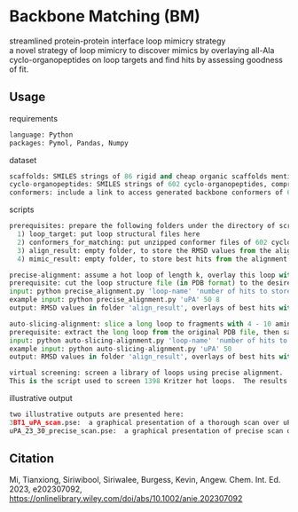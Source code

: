 # Backbone Matching (BM)

streamlined protein-protein interface loop mimicry strategy<br>
a novel strategy of loop mimicry to discover mimics by overlaying all-Ala cyclo-organopeptides on loop targets and find hits by assessing goodness of fit.

## Usage

requirements
```python
language: Python
packages: Pymol, Pandas, Numpy
```


dataset
```python
scaffolds: SMILES strings of 86 rigid and cheap organic scaffolds mentioned in the paper.
cyclo-organopeptides: SMILES strings of 602 cyclo-organopeptides, comprised of Ala and organic fragments, categorized by sequence length.
conformers: include a link to access generated backbone conformers of 602 cyclo-organopeptides.
```

scripts
```python
prerequisites: prepare the following folders under the directory of scripts.
  1) loop_target: put loop structural files here
  2) conformers_for_matching: put unzipped conformer files of 602 cyclo-organopeptides here
  3) align_result: empty folder, to store the RMSD values from the alignment calculation
  4) mimic_result: empty folder, to store best hits from the alignment calculation

precise-alignment: assume a hot loop of length k, overlay this loop with cyclo-{-(Ala)k-organo-}.
prerequisite: cut the loop structure file (in PDB format) to the desired fragment
input: python precise_alignment.py 'loop-name' 'number of hits to store' 'length of input loop'
example input: python precise_alignment.py 'uPA' 50 8
output: RMSD values in folder 'align_result', overlays of best hits with the loop fragment in the same folder as the script in Pymol pse format

auto-slicing-alignment: slice a long loop to fragments with 4 - 10 amino acids, then precisely overlay each fragment with cyclo-{-(Ala)n-organo-}, n = length of the fragment.
prerequisite: extract the long loop from the original PDB file, then save it in pdb format; if the length is shorter than 10, then modify the 'alignment' function in the script
input: python auto-slicing-alignment.py 'loop-name' 'number of hits to store'
example input: python auto-slicing-alignment.py 'uPA' 50
output: RMSD values in folder 'align_result', overlays of best hits with different loop fragments in the same folder as the script in Pymol pse format

virtual screening: screen a library of loops using precise alignment.
This is the script used to screen 1398 Kritzer hot loops.  The results are in a zip file shared in the published paper.
```

illustrative output
```python
two illustrative outputs are presented here:
3BT1_uPA_scan.pse:  a graphical presentation of a thorough scan over uPA hot loop (20-31) by auto-slicing alignment
uPA_23_30_precise_scan.pse:  a graphical presentation of precise scan over uPA segment (23-30, including all 5 hot spots) by precise alignment
```

## Citation
Mi, Tianxiong, Siriwibool, Siriwalee, Burgess, Kevin, Angew. Chem. Int. Ed. 2023, e202307092, https://onlinelibrary.wiley.com/doi/abs/10.1002/anie.202307092
